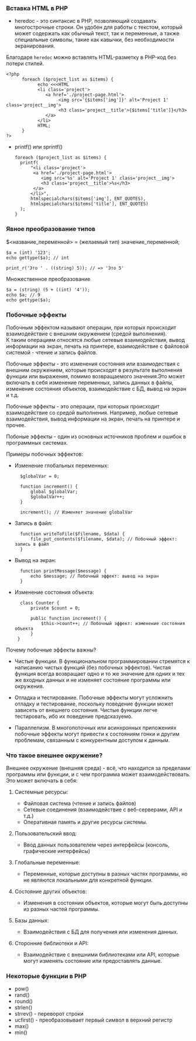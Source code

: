 ### Вставка HTML в PHP
- heredoc - это синтаксис в PHP, позволяющий создавать многострочные строки. Он удобен для работы с текстом, который может содержать как обычный текст, так и переменные, а также специальные символы, 
такие как кавычки, без необходимости экранирования. <br>

Благодаря `heredoc` можно вставлять HTML-разметку в PHP-код без потери стилей.

    <?php 
          foreach ($project_list as $items) {
                echo <<<HTML
                <li class='project'>
                   <a href='./project-page.html'>
                        <img src='{$items['img']}' alt='Project 1' class='project__img'>
                        <h3 class='project__title'>{$items['title']}</h3>
                   </a>
                </li>
                HTML;
          }
    ?>

- printf() или sprintf()

      foreach ($project_list as $items) {
        printf(
            "<li class='project'>
             <a href='./project-page.html'>
                <img src='%s' alt='Project 1' class='project__img'>
                <h3 class='project__title'>%s</h3>
             </a>
            </li>",
            htmlspecialchars($items['img'], ENT_QUOTES),
            htmlspecialchars($items['title'], ENT_QUOTES)
        );
      }

### Явное преобразование типов

$<название_переменной> = (желаемый тип) значение_переменной;

    $a = (int) '123';
    echo gettype($a); // int

    print_r('Это ' . ((string) 5)); // => 'Это 5'

Множественное преобразование

    $a = (string) (5 + ((int) '4'));
    echo $a; // 9
    echo gettype($a);

### Побочные эффекты
Побочным эффектом называют операции, при которых происходит взаимодействие с внешним окружением (средой выполнения). <br>
К таким операциям относятся любые сетевые взаимодействия, вывод информации на экран, печать на принтере, взаимодействие с файловой системой - чтение и запись файлов. <br>

Побочные эффекты - это изменения состояния или взаимодествия с внешним окружением, которые происходят в результате выполнения функции или выражения, помимо возвращаемого значения.Это может включать в себя изменение переменных, запись данных в файлы, изменение состояния объектов, взаимодействие с БД, вывод на экран и т.д.

Побочные эффекты - это операции, при которых происходит взаимодействие со средой выполнения. Например, любые сетевые взаимодействия, вывод информации на экран, печать на принтере и прочее.

Побоные эффекты - один из основных источников проблем и ошибок в программных системах. 

Примеры побочных эффектов:
- Изменение глобальных переменных:

        $globalVar = 0;

        function increment() {
            global $globalVar;
            $globalVar++;
        }

        increment(); // Изменяет значение globalVar

- Запись в файл:

        function writeToFile($filename, $data) {
            file_put_contents($filename, $data); // Побочный эффект: запись в файл
        }

- Вывод на экран:

        function printMessage($message) {
            echo $message; // Побочный эффект: вывод на экран
        }

- Изменение состояния объекта:

        class Counter {
            private $count = 0;

            public function increment() {
                $this->count++; // Побочный эффект: изменение состояния объекта
            }
       }

Почему побочные эффекты важны?
- Чистые функции. В функциональном программировании стремятся к написанию чистых функций (без побочных эффектов). Чистая функция всегда возвращает одно и то же значение для одних и тех же входных данных и не изменяет состояние программы или окружения.

- Отладка и тестирование. Побочные эффекты могут усложнить отладку и тестирование, поскольку поведение функции может зависеть от внешнего состояния. Чистые функции легче тестировать, ибо их поведение предсказуемо.

- Параллелизм. В многопоточных или асинхронных приложениях побочные эффекты могут привести к состояниям гонки и другим проблемам, связанным с конкурентным доступом к данным.

### Что такое внешнее окружение?
Внешнее окружение (внешняя среда) - всё, что находится за пределами программы или функции, и с чем программа может взаимодействовать. Это может включать в себя:

1. Системные ресурсы: 
    - Файловая система (чтение и запись файлов)
    - Сетевые соединения (взаимодействие с веб-серверами, API и т.д.)
    - Оперативная память и другие ресурсы системы.

2. Пользовательский ввод:
   - Ввод данных пользователем через интерфейсы (консоль, графические интерфейсы)

3. Глобальные переменные:
    - Переменные, которые доступны в разных частях программы, но не являются локальными для конкретной функции.

4. Состояние других объектов:
   - Изменения в состоянии объектов, которые могут быть доступны из разных частей программы.

5. Базы данных:
    - Взаимодействия с БД для получения или изменения данных.

6. Сторонние библиотеки и API:
   - Взаимодействие с внешними библиотеками или API, которые могут изменять состояние или предоставлять данные.

### Некоторые функции в PHP
- pow()
- rand()
- round()
- strlen()
- strrev() - переворот строки
- ucfirst() - преобразовывает первый символ в верхний регистр
- max()
- min()
